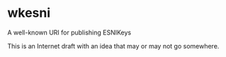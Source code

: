 # wkesni

A well-known URI for publishing ESNIKeys

This is an Internet draft with an idea that may or may not go somewhere.

